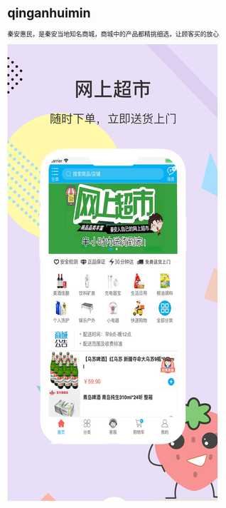 # qinganhuimin

秦安惠民，是秦安当地知名商城，商城中的产品都精挑细选，让顾客买的放心

![image](https://github.com/xianshijie/qinganhuimin/blob/master/0x0ss.jpg)
